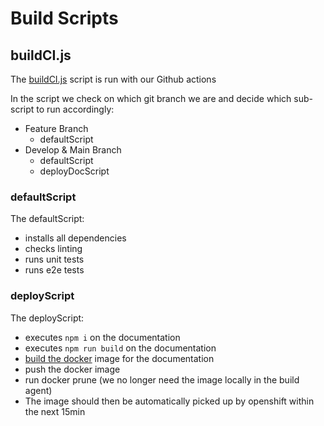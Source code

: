 # Build Scripts

## buildCI.js
The [buildCI.js](./buildCI.js) script is run with our Github actions

In the script we check on which git branch we are and decide which sub-script to run accordingly:


* Feature Branch
    * defaultScript
* Develop & Main Branch
    * defaultScript
    * deployDocScript
    
### defaultScript
The defaultScript: 
* installs all dependencies
* checks linting
* runs unit tests
* runs e2e tests

### deployScript
The deployScript:
* executes `npm i` on the documentation
* executes `npm run build` on the documentation
* [build the docker](../docs/Dockerfile) image for the documentation
* push the docker image
* run docker prune (we no longer need the image locally in the build agent)
* The image should then be automatically picked up by openshift within the next 15min 

